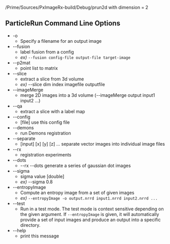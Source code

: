 /Prime/Sources/PxImageRx-build/Debug/prun2d with dimension = 2
## ParticleRun Command Line Options
* -o
	* Specify a filename for an output image
* --fusion
	* label fusion from a config
	* *ex)* `--fusion config-file output-file target-image`
* --p2mat
	* point list to matrix
* --slice
	* extract a slice from 3d volume
	* *ex)* --slice dim index imagefile outputfile
* --imageMerge
	* merge 2D images into a 3d volume (--imageMerge output input1 input2 ...)
* --qa
	* extract a slice with a label map
* --config
	* [file] use this config file
* --demons
	* run Demons registration
* --separate
	* [input] [x] [y] [z] ... separate vector images into individual image files
* --rx
	* registration experiments 
* --dots
	* --rx --dots generate a series of gaussian dot images
* --sigma
	* sigma value [double]
	* *ex)* --sigma 0.8
* --entropyImage
	* Compute an entropy image from a set of given images
	* *ex)* `--entropyImage -o output.nrrd input1.nrrd input2.nrrd ...`
* --test
	* Run in a test mode. The test mode is context sensitive depending on the given argument. If `--entropyImage` is given, it will automatically provide a set of input images and produce an output into a specific directory.
* --help
	* print this message
